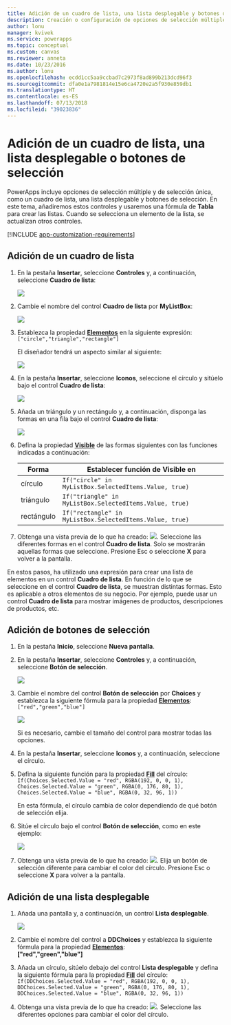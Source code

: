 ```yaml
---
title: Adición de un cuadro de lista, una lista desplegable y botones de selección | Microsoft Docs
description: Creación o configuración de opciones de selección múltiple en PowerApps
author: lonu
manager: kvivek
ms.service: powerapps
ms.topic: conceptual
ms.custom: canvas
ms.reviewer: anneta
ms.date: 10/23/2016
ms.author: lonu
ms.openlocfilehash: ecdd1cc5aa9ccbad7c2973f8ad899b213dcd96f3
ms.sourcegitcommit: dfa0e1a7981814e15e6ca4720e2a5f930e859db1
ms.translationtype: HT
ms.contentlocale: es-ES
ms.lasthandoff: 07/13/2018
ms.locfileid: "39023836"
---
```

# <a name="add-a-list-box-a-drop-down-list-or-radio-buttons"></a>Adición de un cuadro de lista, una lista desplegable o botones de selección
PowerApps incluye opciones de selección múltiple y de selección única, como un cuadro de lista, una lista desplegable y botones de selección. En este tema, añadiremos estos controles y usaremos una fórmula de **Tabla** para crear las listas. Cuando se selecciona un elemento de la lista, se actualizan otros controles.

[!INCLUDE [app-customization-requirements](../../includes/app-customization-requirements.md)]

## <a name="add-a-list-box"></a>Adición de un cuadro de lista
1. En la pestaña **Insertar**, seleccione **Controles** y, a continuación, seleccione **Cuadro de lista**:  

    ![][2]  

2. Cambie el nombre del control **Cuadro de lista** por **MyListBox**:  

    ![][3]

3. Establezca la propiedad **[Elementos](controls/properties-core.md)** en la siguiente expresión:  
   ```["circle","triangle","rectangle"]```  <br/>

    El diseñador tendrá un aspecto similar al siguiente:

    ![][4]

4. En la pestaña **Insertar**, seleccione **Iconos**, seleccione el círculo y sitúelo bajo el control **Cuadro de lista**:

    ![][5]  

5. Añada un triángulo y un rectángulo y, a continuación, disponga las formas en una fila bajo el control **Cuadro de lista**:

    ![][6]  

6. Defina la propiedad **[Visible](controls/properties-core.md)** de las formas siguientes con las funciones indicadas a continuación:  

   | Forma | Establecer función de Visible en |
   | --- | --- |
   | círculo |```If("circle" in MyListBox.SelectedItems.Value, true)``` |
   | triángulo |```If("triangle" in MyListBox.SelectedItems.Value, true)``` |
   | rectángulo |```If("rectangle" in MyListBox.SelectedItems.Value, true)``` |

7. Obtenga una vista previa de lo que ha creado: ![][1]. Seleccione las diferentes formas en el control **Cuadro de lista**. Solo se mostrarán aquellas formas que seleccione. Presione Esc o seleccione **X** para volver a la pantalla.

En estos pasos, ha utilizado una expresión para crear una lista de elementos en un control **Cuadro de lista**. En función de lo que se seleccione en el control **Cuadro de lista**, se muestran distintas formas. Esto es aplicable a otros elementos de su negocio. Por ejemplo, puede usar un control **Cuadro de lista** para mostrar imágenes de productos, descripciones de productos, etc.

## <a name="add-radio-buttons"></a>Adición de botones de selección
1. En la pestaña **Inicio**, seleccione **Nueva pantalla**.

2. En la pestaña **Insertar**, seleccione **Controles** y, a continuación, seleccione **Botón de selección**.

    ![][10]  

3. Cambie el nombre del control **Botón de selección** por **Choices** y establezca la siguiente fórmula para la propiedad **[Elementos](controls/properties-core.md)**:  
   ```["red","green","blue"]```  <br/>

    ![][12]  

    Si es necesario, cambie el tamaño del control para mostrar todas las opciones.

4. En la pestaña **Insertar**, seleccione **Iconos** y, a continuación, seleccione el círculo.

5. Defina la siguiente función para la propiedad **[Fill](controls/properties-color-border.md)** del círculo:  
   ```If(Choices.Selected.Value = "red", RGBA(192, 0, 0, 1), Choices.Selected.Value = "green", RGBA(0, 176, 80, 1), Choices.Selected.Value = "blue", RGBA(0, 32, 96, 1))```  

    En esta fórmula, el círculo cambia de color dependiendo de qué botón de selección elija.

6. Sitúe el círculo bajo el control **Botón de selección**, como en este ejemplo:

    ![][14]  

7. Obtenga una vista previa de lo que ha creado: ![][1]. Elija un botón de selección diferente para cambiar el color del círculo. Presione Esc o seleccione **X** para volver a la pantalla.

## <a name="add-a-drop-down-list"></a>Adición de una lista desplegable
1. Añada una pantalla y, a continuación, un control **Lista desplegable**.

    ![][15]  

2. Cambie el nombre del control a **DDChoices** y establezca la siguiente fórmula para la propiedad **[Elementos](controls/properties-core.md)**:<br>
   **["red","green","blue"]**

3. Añada un círculo, sitúelo debajo del control **Lista desplegable** y defina la siguiente fórmula para la propiedad **[Fill](controls/properties-color-border.md)** del círculo:  
   ```If(DDChoices.Selected.Value = "red", RGBA(192, 0, 0, 1), DDChoices.Selected.Value = "green", RGBA(0, 176, 80, 1), DDChoices.Selected.Value = "blue", RGBA(0, 32, 96, 1))```

4. Obtenga una vista previa de lo que ha creado: ![][1]. Seleccione las diferentes opciones para cambiar el color del círculo.

[1]: ./media/add-list-box-drop-down-list-radio-button/preview.png
[2]: ./media/add-list-box-drop-down-list-radio-button/listbox.png
[3]: ./media/add-list-box-drop-down-list-radio-button/renamelistbox.png
[4]: ./media/add-list-box-drop-down-list-radio-button/itemslistbox.png
[5]: ./media/add-list-box-drop-down-list-radio-button/circle.png
[6]: ./media/add-list-box-drop-down-list-radio-button/allshapes.png
[10]: ./media/add-list-box-drop-down-list-radio-button/radiobutton.png
[12]: ./media/add-list-box-drop-down-list-radio-button/itemsradio.png
[14]: ./media/add-list-box-drop-down-list-radio-button/radiocircle.png
[15]: ./media/add-list-box-drop-down-list-radio-button/dropdown.png

